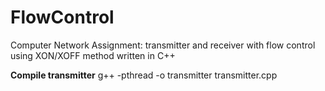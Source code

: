 # FlowControl
Computer Network Assignment: transmitter and receiver with flow control using XON/XOFF method written in C++<br />

**Compile transmitter**
g++ -pthread -o transmitter transmitter.cpp
